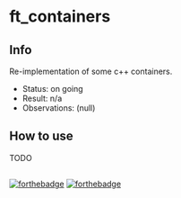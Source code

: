 # ft_containers

## Info

Re-implementation of some c++ containers.

- Status: on going
- Result: n/a
- Observations: (null)

## How to use

TODO

##
[![forthebadge](https://forthebadge.com/images/badges/made-with-c-plus-plus.svg)](https://forthebadge.com)
[![forthebadge](https://forthebadge.com/images/badges/check-it-out.svg)](https://forthebadge.com)
